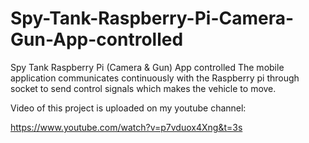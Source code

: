 # Spy-Tank-Raspberry-Pi-Camera-Gun-App-controlled
Spy Tank Raspberry Pi (Camera &amp; Gun) App controlled
The mobile application communicates continuously with the Raspberry pi through socket to send control signals which makes the vehicle to move.

Video of this project is uploaded on my youtube channel:

https://www.youtube.com/watch?v=p7vduox4Xng&t=3s
